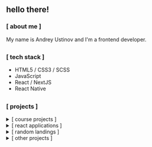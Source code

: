 ## hello there!

### [ about me ]

My name is Andrey Ustinov and I'm a frontend developer.

##
### [ tech stack ]

- HTML5 / CSS3 / SCSS
- JavaScript
- React / NextJS
- React Native

##
### [ projects ]

<details>
<summary>[ course projects ] </summary>
  
#### javascript

- [brain games](https://github.com/andryushque/frontend-project-lvl1)
- [diff generator](https://github.com/andryushque/frontend-project-lvl2)
- [rss reader](https://github.com/andryushque/frontend-project-lvl3)
  
##
#### html5 / css3
- [moon sea](https://github.com/andryushque/layout-designer-project-lvl1)
- [music box](https://github.com/andryushque/layout-designer-project-lvl2)
 
##
#### html5 / css3 / js
  
- [software library](https://github.com/andryushque/software-library)
- [tour plan](https://github.com/andryushque/tour-plan)
####
- [space-x](https://github.com/andryushque/spacex)
- [witcher-promo](https://github.com/andryushque/witcher-promo)
- [ghostbusters-promo](https://github.com/andryushque/ghostbusters-promo)
- [racing-game](https://github.com/andryushque/racing-game)
####
- [request test](https://github.com/andryushque/request-test)
  
##
</details>

<details>
<summary>[ react applications ] </summary>
  
####
  
- [star wars db](https://github.com/andryushque/star-db)
- [todo app](https://github.com/andryushque/todo-app)
- [react hooks](https://github.com/andryushque/hooks)
- [restore](https://github.com/andryushque/restore)
  
##
</details>

<details>
<summary>[ random landings ] </summary>
  
#### html5 / css3 / scss / js / php
  
- [videograph](https://github.com/andryushque/videograph)
- [snow agency](https://github.com/andryushque/snow-agency)
- [anime library](https://github.com/andryushque/anime-library)
- [deejee](https://github.com/andryushque/deejee)
- [talent illustrator](https://github.com/andryushque/talent-illustrator)
- [unique tech](https://github.com/andryushque/unique-tech)
- [metalex](https://github.com/andryushque/metalex)
- [portfolio project](https://github.com/andryushque/portfolio-project)
- [tour and travel](https://github.com/andryushque/tour-and-travel)
- [data-warehouse](https://github.com/andryushque/data-warehouse)
- [drone](https://github.com/andryushque/drone)
- [barmy-graffiti](https://github.com/andryushque/barmy-graffiti)
- [survive-game](https://github.com/andryushque/survive-game)
- [personal-blog](https://github.com/andryushque/personal-blog)
####
- [landing-1](https://github.com/andryushque/layout-project-01)
- [landing-2](https://github.com/andryushque/layout-project-02)
- [landing-5](https://github.com/andryushque/layout-project-05)

##
</details>

<details>
<summary>[ other projects ] </summary>
  
####
- [threejs starter](https://github.com/andryushque/threejs-starter)
####

##
</details>
